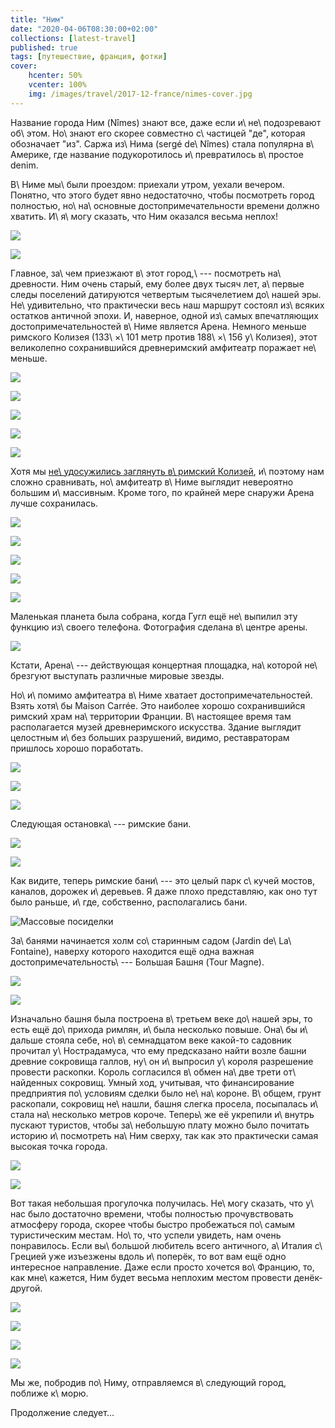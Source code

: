 ```yaml
---
title: "Ним"
date: "2020-04-06T08:30:00+02:00"
collections: [latest-travel]
published: true
tags: [путешествие, франция, фотки]
cover:
    hcenter: 50%
    vcenter: 100%
    img: /images/travel/2017-12-france/nimes-cover.jpg
---
```


Название города Ним (Nîmes) знают все, даже если и\ не\ подозревают об\ этом.
Но\ знают его скорее совместно с\ частицей "де", которая обозначает "из". Саржа
из\ Нима (sergé de\ Nîmes) стала популярна в\ Америке, где название
подукоротилось и\ превратилось в\ простое denim.

<!--more-->

В\ Ниме мы\ были проездом: приехали утром, уехали вечером. Понятно, что этого
будет явно недостаточно, чтобы посмотреть город полностью, но\ на\ основные
достопримечательности времени должно хватить. И\ я\ могу сказать, что Ним
оказался весьма неплох! 

![](/images/travel/2017-12-france/nimes-streets-1.jpg)

![](/images/travel/2017-12-france/nimes-streets-2.jpg)

Главное, за\ чем приезжают в\ этот город,\ --- посмотреть на\ древности. Ним
очень старый, ему более двух тысяч лет, а\ первые следы поселений датируются
четвертым тысячелетием до\ нашей эры. Не\ удивительно, что практически весь наш
маршрут состоял из\ всяких остатков античной эпохи. И, наверное, одной из\ самых
впечатляющих достопримечательностей в\ Ниме является Арена. Немного меньше
римского Колизея (133\ ×\ 101 метр против 188\ ×\ 156 у\ Колизея), этот
великолепно сохранившийся древнеримский амфитеатр поражает не\ меньше. 

![](/images/travel/2017-12-france/nimes-arena-1.jpg)

![](/images/travel/2017-12-france/nimes-arena-2.jpg)

![](/images/travel/2017-12-france/nimes-arena-3.jpg)

![](/images/travel/2017-12-france/nimes-arena-4.jpg)

![](/images/travel/2017-12-france/nimes-arena-5.jpg)

Хотя мы [не\ удосужились заглянуть в\ римский Колизей][rome], и\ поэтому нам
сложно сравнивать, но\ амфитеатр в\ Ниме выглядит невероятно большим
и\ массивным. Кроме того, по крайней мере снаружи Арена лучше сохранилась.

![](/images/travel/2017-12-france/nimes-arena-6.jpg)

![](/images/travel/2017-12-france/nimes-arena-7.jpg)

![](/images/travel/2017-12-france/nimes-arena-8.jpg)

![](/images/travel/2017-12-france/nimes-arena-9.jpg)

![](/images/travel/2017-12-france/nimes-arena-10.jpg)

Маленькая планета была собрана, когда Гугл ещё не\ выпилил эту функцию
из\ своего телефона. Фотография сделана в\ центре арены.

![](/images/travel/2017-12-france/nimes-arena-small-planet.jpg)

Кстати, Арена\ --- действующая концертная площадка, на\ которой не\ брезгуют
выступать различные мировые звезды. 

Но\ и\ помимо амфитеатра в\ Ниме хватает достопримечательностей. Взять хотя\ бы
Maison Carrée. Это наиболее хорошо сохранившийся римский храм на\ территории
Франции. В\ настоящее время там располагается музей древнеримского искусства.
Здание выглядит целостным и\ без больших разрушений, видимо, реставраторам
пришлось хорошо поработать.

![](/images/travel/2017-12-france/nimes-maison-carree-1.jpg)

![](/images/travel/2017-12-france/nimes-maison-carree-2.jpg)

![](/images/travel/2017-12-france/nimes-maison-carree-3.jpg)

Следующая остановка\ --- римские бани. 

![](/images/travel/2017-12-france/nimes-baths-1.jpg)

![](/images/travel/2017-12-france/nimes-baths-2.jpg)

Как видите, теперь римские бани\ --- это целый парк с\ кучей мостов, каналов,
дорожек и\ деревьев. Я даже плохо представляю, как оно тут было раньше, и\ где,
собственно, располагались бани.

![Массовые посиделки](/images/travel/2017-12-france/nimes-baths-3.jpg)

За\ банями начинается холм со\ старинным садом (Jardin de\ La\ Fontaine),
наверху которого находится ещё одна важная достопримечательность\ --- Большая
Башня (Tour Magne). 

![](/images/travel/2017-12-france/nimes-tour-magne-1.jpg)

![](/images/travel/2017-12-france/nimes-tour-magne-2.jpg)

Изначально башня была построена в\ третьем веке до\ нашей эры, то есть ещё
до\ прихода римлян, и\ была несколько повыше. Она\ бы и\ дальше стояла себе,
но\ в\ семнадцатом веке какой-то садовник прочитал у\ Нострадамуса, что ему
предсказано найти возле башни древние сокровища галлов, ну\ он и\ выпросил
у\ короля разрешение провести раскопки. Король согласился в\ обмен на\ две трети
от\ найденных сокровищ. Умный ход, учитывая, что финансирование предприятия
по\ условиям сделки было не\ на\ короне. В\ общем, грунт раскопали, сокровищ
не\ нашли, башня слегка просела, посыпалась и\ стала на\ несколько метров
короче. Теперь\ же её укрепили и\ внутрь пускают туристов, чтобы за\ небольшую
плату можно было почитать историю и\ посмотреть на\ Ним сверху, так как это
практически самая высокая точка города.

![](/images/travel/2017-12-france/nimes-pano.jpg)

![](/images/travel/2017-12-france/nimes-top.jpg)

Вот такая небольшая прогулочка получилась. Не\ могу сказать, что у\ нас было
достаточно времени, чтобы полностью прочувствовать атмосферу города, скорее
чтобы быстро пробежаться по\ самым туристическим местам. Но\ то, что успели
увидеть, нам очень понравилось. Если вы\ большой любитель всего античного,
а\ Италия с\ Грецией уже изъезжены вдоль и\ поперёк, то вот вам ещё одно
интересное направление. Даже если просто хочется во\ Францию, то, как
мне\ кажется, Ним будет весьма неплохим местом провести денёк-другой.

![](/images/travel/2017-12-france/nimes-end-1.jpg)

![](/images/travel/2017-12-france/nimes-end-2.jpg)

![](/images/travel/2017-12-france/nimes-end-3.jpg)

![](/images/travel/2017-12-france/nimes-end-4.jpg)

Мы же, побродив по\ Ниму, отправляемся в\ следующий город, поближе к\ морю.

Продолжение следует...

[rome]: /post/eurotrip-2014-rome/
